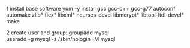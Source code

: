 1 install base software
yum -y install  gcc gcc-c++ gcc-g77 autoconf automake zlib* fiex* libxml* ncurses-devel libmcrypt* libtool-ltdl-devel* make

2 create user and group:
groupadd mysql  
useradd -g mysql -s /sbin/nologin -M mysql
